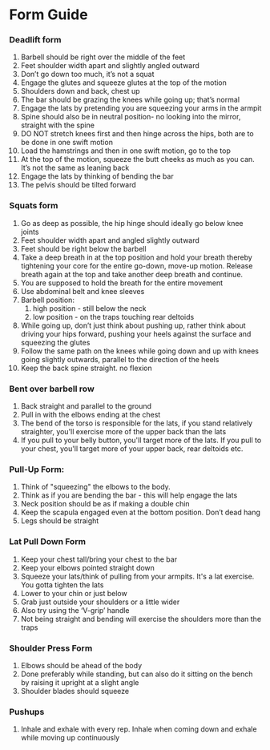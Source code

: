 # Form Guide

### Deadlift form
1. Barbell should be right over the middle of the feet
2. Feet shoulder width apart and slightly angled outward
3. Don’t go down too much, it’s not a squat
4. Engage the glutes and squeeze glutes at the top of the motion
5. Shoulders down and back, chest up
6. The bar should be grazing the knees while going up; that’s normal
7. Engage the lats by pretending you are squeezing your arms in the armpit
8. Spine should also be in neutral position- no looking into the mirror, straight with the spine
9. DO NOT stretch knees first and then hinge across the hips, both are to be done in one swift motion
10. Load the hamstrings and then in one swift motion, go to the top
11. At the top of the motion, squeeze the butt cheeks as much as you can. It’s not the same as leaning back
12. Engage the lats by thinking of bending the bar
13. The pelvis should be tilted forward
	

### Squats form
1. Go as deep as possible, the hip hinge should ideally go below knee joints
2. Feet shoulder width apart and angled slightly outward
3. Feet should be right below the barbell
4. Take a deep breath in at the top position and hold your breath thereby tightening your core for the entire go-down, move-up motion. Release breath again at the top and take another deep breath and continue. 
5. You are supposed to hold the breath for the entire movement
6. Use abdominal belt and knee sleeves
7. Barbell position:
    1. high position - still below the neck
    2. low position - on the traps touching rear deltoids
8. While going up, don’t just think about pushing up, rather think about driving your hips forward, pushing your heels against the surface and squeezing the glutes
9. Follow the same path on the knees while going down and up with knees going slightly outwards, parallel to the direction of the heels
10. Keep the back spine straight. no flexion


### Bent over barbell row
1. Back straight and parallel to the ground
2. Pull in with the elbows ending at the chest
3. The bend of the torso is responsible for the lats, if you stand relatively straighter, you'll exercise more of the upper back than the lats
4. If you pull to your belly button, you'll target more of the lats. If you pull to your chest, you'll target more of your upper back, rear deltoids etc.


### Pull-Up Form:
1. Think of "squeezing" the elbows to the body. 
2. Think as if you are bending the bar  - this will help engage the lats
3. Neck position should be as if making a double chin
4. Keep the scapula engaged even at the bottom position. Don’t dead hang
5. Legs should be straight


### Lat Pull Down Form
1. Keep your chest tall/bring your chest to the bar
2. Keep your elbows pointed straight down
3. Squeeze your lats/think of pulling from your armpits. It's a lat exercise. You gotta tighten the lats
4. Lower to your chin or just below
5. Grab just outside your shoulders or a little wider
6. Also try using the ‘V-grip’ handle
7. Not being straight and bending will exercise the shoulders more than the traps


### Shoulder Press Form
1. Elbows should be ahead of the body
2. Done preferably while standing, but can also do it sitting on the bench by raising it upright at a slight angle
3. Shoulder blades should squeeze




### Pushups
1. Inhale and exhale with every rep. Inhale when coming down and exhale while moving up continuously

